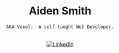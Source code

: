 <div align="center">
  <h1>Aiden Smith</h1>
  <code>AKA Voxel.  A self-taught Web Developer.</code>
  <br />
  <br />
  <p>
    <a href="https://www.linkedin.com/in/aidensmithdev/"><img alt="LinkedIn" src="https://img.shields.io/badge/LinkedIn-0077B5?style=for-the-badge&logo=linkedin&logoColor=white"></a>
  </p>
</div>

